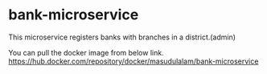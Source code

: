 # bank-microservice

This microservice registers banks with branches in a district.(admin)

You can pull the docker image from below link.
https://hub.docker.com/repository/docker/masudulalam/bank-microservice
